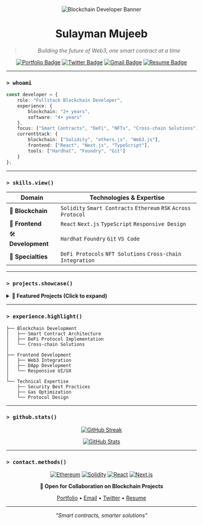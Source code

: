 <div align="center">

![Blockchain Developer Banner](https://img.shields.io/badge/Blockchain%20Developer-Ethereum%20Specialist-blue?style=for-the-badge)

# Sulayman Mujeeb

> *Building the future of Web3, one smart contract at a time*

[![Portfolio Badge](https://img.shields.io/badge/-Portfolio-black?style=flat-square&logo=vercel)](https://thehemjay.vercel.app/)
[![Twitter Badge](https://img.shields.io/badge/-@TheHemjay-1DA1F2?style=flat-square&logo=twitter&logoColor=white)](https://www.x.com/thehemjay)
[![Gmail Badge](https://img.shields.io/badge/-SulaymanMujeeb6@gmail.com-c14438?style=flat-square&logo=Gmail&logoColor=white)](mailto:SulaymanMujeeb6@gmail.com)
[![Resume Badge](https://img.shields.io/badge/-Resume-green?style=flat-square&logo=adobe)](https://drive.google.com/file/d/1IQnqS4CFpgQjC3n3UYE5VryokHyUDz9K/view?usp=drive_link)

</div>

---

### `> whoami`

```typescript
const developer = {
    role: "Fullstack Blockchain Developer",
    experience: {
        blockchain: "2+ years",
        software: "4+ years"
    },
    focus: ["Smart Contracts", "DeFi", "NFTs", "Cross-chain Solutions"],
    currentStack: {
        blockchain: ["Solidity", "ethers.js", "Web3.js"],
        frontend: ["React", "Next.js", "TypeScript"],
        tools: ["Hardhat", "Foundry", "Git"]
    }
};
```

---

### `> skills.view()`

| Domain | Technologies & Expertise |
|--------|------------------------|
| 🔗 **Blockchain** | `Solidity` `Smart Contracts` `Ethereum` `RSK` `Across Protocol` |
| 🎨 **Frontend** | `React` `Next.js` `TypeScript` `Responsive Design` |
| 🛠️ **Development** | `Hardhat` `Foundry` `Git` `VS Code` |
| 💼 **Specialties** | `DeFi Protocols` `NFT Solutions` `Cross-chain Integration` |

---

### `> projects.showcase()`

<details>
<summary><b>🚀 Featured Projects (Click to expand)</b></summary>

*Coming soon - Watch this space for innovative blockchain solutions!*

</details>

---

### `> experience.highlight()`

```plaintext
├── Blockchain Development
│   ├── Smart Contract Architecture
│   ├── DeFi Protocol Implementation
│   └── Cross-chain Solutions
│
├── Frontend Development
│   ├── Web3 Integration
│   ├── DApp Development
│   └── Responsive UI/UX
│
└── Technical Expertise
    ├── Security Best Practices
    ├── Gas Optimization
    └── Protocol Design
```

---

### `> github.stats()`

<div align="center">

[![GitHub Streak](https://github-readme-streak-stats.herokuapp.com/?user=thehemjay&theme=tokyonight)](https://github.com/mujeebsulayman)

[![GitHub Stats](https://github-readme-stats.vercel.app/api?username=thehemjay&show_icons=true&theme=tokyonight)](https://github.com/mujeebsulayman)

</div>

---

### `> contact.methods()`

<div align="center">

[![Ethereum](https://img.shields.io/badge/Ethereum-3C3C3D?style=for-the-badge&logo=Ethereum&logoColor=white)](#)
[![Solidity](https://img.shields.io/badge/Solidity-%23363636.svg?style=for-the-badge&logo=solidity&logoColor=white)](#)
[![React](https://img.shields.io/badge/React-20232A?style=for-the-badge&logo=react&logoColor=61DAFB)](#)
[![Next.js](https://img.shields.io/badge/Next.js-000?style=for-the-badge&logo=next.js&logoColor=white)](#)

**💼 Open for Collaboration on Blockchain Projects**

[Portfolio](https://thehemjay.vercel.app/) • 
[Email](mailto:SulaymanMujeeb6@gmail.com) • 
[Twitter](https://www.x.com/thehemjay) • 
[Resume](https://drive.google.com/file/d/1IQnqS4CFpgQjC3n3UYE5VryokHyUDz9K/view?usp=drive_link)

</div>

---

<div align="center">

*"Smart contracts, smarter solutions"*

</div>
